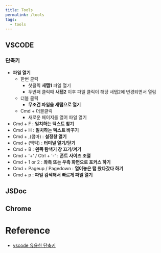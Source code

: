 ```yaml
---
title: Tools
permalink: /tools
tags:
  - tools
---
```


## VSCODE

### 단축키

- **파일 열기**
	- 한번 클릭
		- 첫클릭 **새탭1** 파일 열기
		- 두번째 클릭때 **새탭2** 이후 파일 클릭이 해당 새탭2에 변경되면서 열림
	- 더블 클릭
		- **무조건 파일을 새탭으로 열기** 
	- Cmd + 더블클릭
		- 새로운 페이지를 열어 파일 열기
- Cmd + F : **일치하는 텍스트 찾기**
- Cmd + H : **일치하는 텍스트 바꾸기**
- Cmd + ,(콤마) : **설정창 열기**
- Cmd + (백틱) : **터미널 열기/닫기**
- Cmd + B : **왼쪽 탐색기 창 끄기/켜기**
- Cmd + '+' / Ctrl + '-' : **폰트 사이즈 조절**
- Cmd + 1 or 2 : **좌측 또는 우측 화면으로 포커스 하기**
- Cmd + Pageup / Pagedown : **열어놓은 탭 왔다갔다 하기**
- Cmd + p : **파일 검색해서 빠르게 파일 열기**

## JSDoc

## Chrome




# Reference

- [vscode 유용한 단축키](https://inpa.tistory.com/entry/VS-Code-%E2%8F%B1%EF%B8%8F-%EC%9C%A0%EC%9A%A9%ED%95%9C-%EB%8B%A8%EC%B6%95%ED%82%A4-%EC%A0%95%EB%A6%AC#ctrl_+_f__%EC%9D%BC%EC%B9%98%ED%95%98%EB%8A%94_%ED%85%8D%EC%8A%A4%ED%8A%B8_%EC%B0%BE%EA%B8%B0) 


